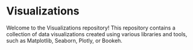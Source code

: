 # Visualizations

Welcome to the Visualizations repository! This repository contains a collection of data visualizations created using various libraries and tools, such as Matplotlib, Seaborn, Plotly, or Bookeh.
